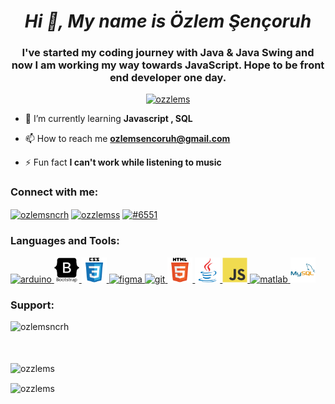 <h1 align="center"><em><b>Hi 👋, My name is Özlem Şençoruh</em></b></h1>
<h3 align="center">I've started my coding journey with Java & Java Swing and now I am working my way towards JavaScript. Hope to be front end developer one day.</h3>

<p align="center"> <a href="https://github.com/ryo-ma/github-profile-trophy"><img src="https://github-profile-trophy.vercel.app/?username=ozzlems" alt="ozzlems" /></a> </p>

- 🌱 I’m currently learning **Javascript , SQL**

- 📫 How to reach me **ozlemsencoruh@gmail.com**

- ⚡ Fun fact **I can't work while listening to music**

<h3 align="left">Connect with me:</h3>
<p align="left">
<a href="https://instagram.com/ozlemsncrh" target="blank"><img align="center" src="https://raw.githubusercontent.com/rahuldkjain/github-profile-readme-generator/master/src/images/icons/Social/instagram.svg" alt="ozlemsncrh" height="30" width="40" /></a>
<a href="https://dribbble.com/ozzlemss" target="blank"><img align="center" src="https://raw.githubusercontent.com/rahuldkjain/github-profile-readme-generator/master/src/images/icons/Social/dribbble.svg" alt="ozzlemss" height="30" width="40" /></a>
<a href="https://discord.gg/#6551" target="blank"><img align="center" src="https://raw.githubusercontent.com/rahuldkjain/github-profile-readme-generator/master/src/images/icons/Social/discord.svg" alt="#6551" height="30" width="40" /></a>
</p>

<h3 align="left">Languages and Tools:</h3>
<p align="left"> <a href="https://www.arduino.cc/" target="_blank" rel="noreferrer"> <img src="https://cdn.worldvectorlogo.com/logos/arduino-1.svg" alt="arduino" width="40" height="40"/> </a> <a href="https://getbootstrap.com" target="_blank" rel="noreferrer"> <img src="https://raw.githubusercontent.com/devicons/devicon/master/icons/bootstrap/bootstrap-plain-wordmark.svg" alt="bootstrap" width="40" height="40"/> </a> <a href="https://www.w3schools.com/css/" target="_blank" rel="noreferrer"> <img src="https://raw.githubusercontent.com/devicons/devicon/master/icons/css3/css3-original-wordmark.svg" alt="css3" width="40" height="40"/> </a> <a href="https://www.figma.com/" target="_blank" rel="noreferrer"> <img src="https://www.vectorlogo.zone/logos/figma/figma-icon.svg" alt="figma" width="40" height="40"/> </a> <a href="https://git-scm.com/" target="_blank" rel="noreferrer"> <img src="https://www.vectorlogo.zone/logos/git-scm/git-scm-icon.svg" alt="git" width="40" height="40"/> </a> <a href="https://www.w3.org/html/" target="_blank" rel="noreferrer"> <img src="https://raw.githubusercontent.com/devicons/devicon/master/icons/html5/html5-original-wordmark.svg" alt="html5" width="40" height="40"/> </a> <a href="https://www.java.com" target="_blank" rel="noreferrer"> <img src="https://raw.githubusercontent.com/devicons/devicon/master/icons/java/java-original.svg" alt="java" width="40" height="40"/> </a> <a href="https://developer.mozilla.org/en-US/docs/Web/JavaScript" target="_blank" rel="noreferrer"> <img src="https://raw.githubusercontent.com/devicons/devicon/master/icons/javascript/javascript-original.svg" alt="javascript" width="40" height="40"/> </a> <a href="https://www.mathworks.com/" target="_blank" rel="noreferrer"> <img src="https://upload.wikimedia.org/wikipedia/commons/2/21/Matlab_Logo.png" alt="matlab" width="40" height="40"/> </a> <a href="https://www.mysql.com/" target="_blank" rel="noreferrer"> <img src="https://raw.githubusercontent.com/devicons/devicon/master/icons/mysql/mysql-original-wordmark.svg" alt="mysql" width="40" height="40"/> </a> </p>

<h3 align="left">Support:</h3>
<p><a href="https://www.buymeacoffee.com/ozlemsncrh"> <img align="left" src="https://cdn.buymeacoffee.com/buttons/v2/default-yellow.png" height="50" width="210" alt="ozlemsncrh" /></a></p><br><br><br>

<p><img align="center" src="https://github-readme-stats.vercel.app/api/top-langs?username=ozzlems&show_icons=true&locale=en&layout=compact" alt="ozzlems" /> </p>

<p><img align="center" src="https://github-readme-streak-stats.herokuapp.com/?user=ozzlems&" alt="ozzlems" /></p>
